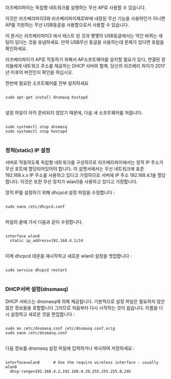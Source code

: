 라즈베리파이는 독립형 네트워크를 실행하는 무선 AP로 사용할 수 있습니다.

이것은 라즈베리파이3와 라즈베리파이제로W에 내장된 무선 기능을 사용하던가 아니면 AP를 지원하는 무선 USB동글을 사용함으로서 사용할 수 있습니다.

이 문서는 라즈베리파이3 에서 테스트 된 것과 몇몇의 USB동글에서는 약간 바뀌는 세팅이 있다는 것을 유념하세요. 만약 USB무선 동글을 사용하는데 문제가 있다면 포럼을 확인하세요.

라즈베리파이가 AP로 작동하기 위해서 AP소프트웨어를 설치할 필요가 있다, 연결된 장치들에게 네트워크 주소를 제공하는 DHCP 서버와 함께. 당신의 라즈베리 파이가 2017년 이후의 버전인지 확인을 하십시오.

한번에 필요한 소프트웨어를 전부 설치하세요
<pre>
<code>
sudo apt-get install dnsmasq hostapd
</code>
</pre>

설정 파일이 아직 준비되지 않았기 때문에, 다음 새 소프트웨어를 꺼줍니다.
<pre>
<code>
sudo systemctl stop dnsmasq
sudo systemctl stop hostapd
</code>
</pre>

### 정적(static) IP 설정

서버로 작동하도록 독립형 네트워크를 구성하므로 라즈베리파이에서는 정적 IP 주소가 무선 포트에 할당되어있어야 합니다. 이 설명서에서는 무선 네트워크에 표준 192.168.x.x IP 주소를 사용하고 있다고 가정하므로 서버에 IP 주소 192.168.4.1을 할당합니다. 이것은 또한 무선 장치가 wlan0을 사용하고 있다고 가정합니다.

정적 IP를 설정하기 위해 dhcpcd 설정 파일을 수정합니다 :
<pre>
<code>
sudo nano /etc/dhcpcd.conf
</code>
</pre>

파일의 끝에 가서 다음과 같이 수정합니다.
<pre>
<code>
interface wlan0
  static ip_address=192.168.4.1/24    
</code>
</pre>

이제 dhcpcd 데몬을 재시작하고 새로운 wlan0 설정을 셋업합니다 :
<pre>
<code>
sudo service dhcpcd restart
</code>
</pre>

### DHCP서버 설정(dnsmasq)
DHCP 서비스는 dnsmasq에 의해 제공됩니다. 기본적으로 설정 파일은 필요하지 않은 많은 정보들을 포함합니다 그러므로 처음부터 다시 시작하는 것이 쉽습니다. 이름을 다시 설정하고 새로운 것을 편집합니다 :
<pre>
<code>
sudo mv /etc/dnsmasq.conf /etc/dnsmasq.conf.orig  
sudo nano /etc/dnsmasq.conf
</code>
</pre>

다음 정보를 dnsmasq 설정 파일에 입력하거나 복사하여 저장하세요 :
<pre>
<code>
interface=wlan0      # Use the require wireless interface - usually wlan0
  dhcp-range=192.168.4.2,192.168.4.20,255.255.255.0,24h
</code>
</pre>
